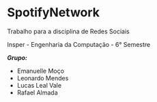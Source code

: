 # SpotifyNetwork

Trabalho para a disciplina de Redes Sociais 

Insper - Engenharia da Computação - 6° Semestre

**_Grupo:_**
- Emanuelle Moço
- Leonardo Mendes
- Lucas Leal Vale
- Rafael Almada
